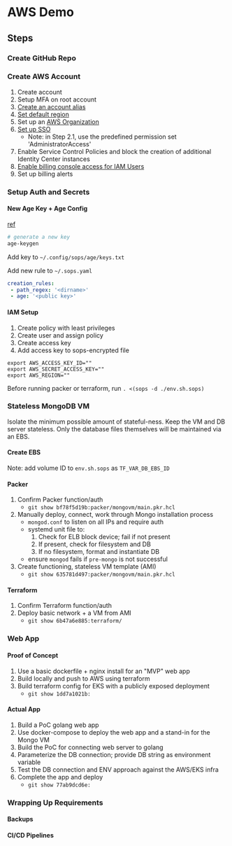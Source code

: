 # AWS Demo

## Steps

### Create GitHub Repo

### Create AWS Account

1. Create account
2. Setup MFA on root account
3. [Create an account alias](https://docs.aws.amazon.com/IAM/latest/UserGuide/account-alias-create.html)
4. [Set default region](https://docs.aws.amazon.com/awsconsolehelpdocs/latest/gsg/change-default-region.html)
5. Set up an [AWS Organization](https://docs.aws.amazon.com/organizations/latest/userguide/orgs_tutorials_basic.html)
6. [Set up SSO](https://docs.aws.amazon.com/singlesignon/latest/userguide/idp-microsoft-entra.html)
   - Note: in Step 2.1, use the predefined permission set 'AdministratorAccess'
7. Enable Service Control Policies and block the creation of additional Identity
   Center instances
8. [Enable billing console access for IAM Users](https://stackoverflow.com/questions/74728379/)
9. Set up billing alerts

### Setup Auth and Secrets

#### New Age Key + Age Config

[ref](https://nicholas-morris.com/articles/sops)

```sh
# generate a new key
age-keygen
```

Add key to `~/.config/sops/age/keys.txt`

Add new rule to `~/.sops.yaml`

```yaml
creation_rules:
 - path_regex: '<dirname>'
 - age: '<public key>'
```

#### IAM Setup

1. Create policy with least privileges
2. Create user and assign policy
3. Create access key
4. Add access key to sops-encrypted file

```sh:secrets.sh.enc
export AWS_ACCESS_KEY_ID=""
export AWS_SECRET_ACCESS_KEY=""
export AWS_REGION=""
```

Before running packer or terraform, run `. <(sops -d ./env.sh.sops)`

### Stateless MongoDB VM

Isolate the minimum possible amount of stateful-ness. 
Keep the VM and DB server stateless. Only the database files themselves will
be maintained via an EBS.

#### Create EBS

Note: add volume ID to `env.sh.sops` as `TF_VAR_DB_EBS_ID`

#### Packer

1. Confirm Packer function/auth 
   - `git show bf78f5d19b:packer/mongovm/main.pkr.hcl`
2. Manually deploy, connect, work through Mongo installation process
   - `mongod.conf` to listen on all IPs and require auth
   - systemd unit file to:
      1. Check for ELB block device; fail if not present
      2. If present, check for filesystem and DB
      3. If no filesystem, format and instantiate DB
   - ensure `mongod` fails if `pre-mongo` is not successful
3. Create functioning, stateless VM template (AMI)
   - `git show 635781d497:packer/mongovm/main.pkr.hcl`

#### Terraform

1. Confirm Terraform function/auth
2. Deploy basic network + a VM from AMI
   - `git show 6b47a6e885:terraform/`

### Web App 

#### Proof of Concept

1. Use a basic dockerfile + nginx install for an "MVP" web app
2. Build locally and push to AWS using terraform
3. Build terraform config for EKS with a publicly exposed deployment
   - `git show 1dd7a1021b:`

#### Actual App

1. Build a PoC golang web app
2. Use docker-compose to deploy the web app and a stand-in for the Mongo VM 
3. Build the PoC for connecting web server to golang
4. Parameterize the DB connection; provide DB string as environment variable
5. Test the DB connection and ENV approach against the AWS/EKS infra
6. Complete the app and deploy
   - `git show 77ab9dcd6e:`

### Wrapping Up Requirements

#### Backups

#### CI/CD Pipelines
